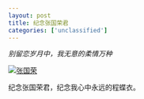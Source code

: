 ```yaml
---
layout: post
title: 纪念张国荣君
categories: ['unclassified']
---
```


_别留恋岁月中，我无意的柔情万种_

<p><a href="http://www.flickr.com/photos/zhengzhong/4327950040/" title="张国荣, on Flickr"><img src="http://farm3.staticflickr.com/2741/4327950040_50c94a8c04.jpg" alt="张国荣"/></a></p>

纪念张国荣君，纪念我心中永远的程蝶衣。

